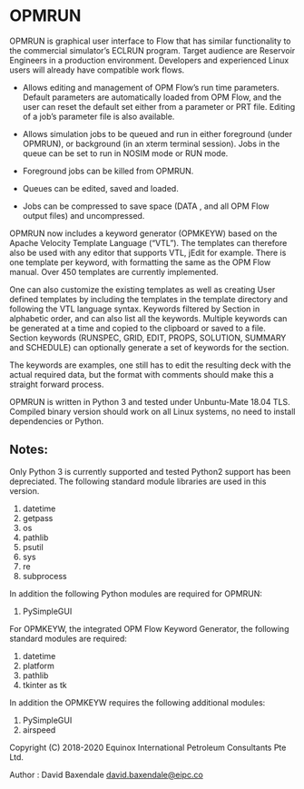 # OPMRUN
OPMRUN is graphical user interface to Flow that has similar functionality to the commercial simulator’s ECLRUN program. 
Target audience are Reservoir Engineers in a production environment. Developers and experienced Linux users will already 
have compatible work flows.

  * Allows editing and management of OPM Flow’s run time parameters. Default parameters are automatically loaded from 
OPM Flow, and the user can reset the default set either from a parameter or PRT file. Editing of a job’s parameter file 
is also available.

  * Allows simulation jobs to be queued and run in either foreground (under OPMRUN), or background (in an xterm terminal 
session). Jobs in the queue can be set to run in NOSIM mode or RUN mode.

  * Foreground jobs can be killed from OPMRUN.

  * Queues can be edited, saved and loaded.

  * Jobs can be compressed to save space (DATA , and all OPM Flow output files) and uncompressed.

OPMRUN now includes a keyword generator (OPMKEYW) based on the Apache Velocity Template Language (“VTL”). The templates 
can therefore also be used with any editor that supports VTL, jEdit for example. There is one template per keyword, with 
formatting the same as the OPM Flow manual. Over 450 templates are currently implemented.

One can also customize the existing templates as well as creating User defined templates by including the templates in 
the template directory and following the VTL language syntax. Keywords filtered by Section in alphabetic order, and can 
also list all the keywords. Multiple keywords can be generated at a time and copied to the clipboard or saved to a file.
Section keywords (RUNSPEC, GRID, EDIT, PROPS, SOLUTION, SUMMARY and SCHEDULE) can optionally generate a set of keywords 
for the section. 

The keywords are examples, one still has to edit the resulting deck with the actual required data, but the format with 
comments should make this a straight forward process.

OPMRUN is written in Python 3 and tested under Unbuntu-Mate 18.04 TLS. Compiled binary version should work on all Linux 
systems, no need to install dependencies or Python.

## Notes:
Only Python 3 is currently supported and tested Python2 support has been depreciated. The following standard module 
libraries are used in this version.

1. datetime
2. getpass
3. os
4. pathlib 
5. psutil
6. sys
7. re
8. subprocess

In addition the following Python modules are required for OPMRUN:

1. PySimpleGUI

For OPMKEYW, the integrated OPM Flow Keyword Generator, the following standard modules are required:

1. datetime
2. platform
3. pathlib
4. tkinter as tk

In addition the OPMKEYW requires the following additional modules:

1. PySimpleGUI
2. airspeed

Copyright (C) 2018-2020 Equinox International Petroleum Consultants Pte Ltd.

Author  : David Baxendale
          david.baxendale@eipc.co
